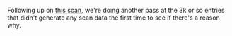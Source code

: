 Following up on [this scan](https://github.com/GSA/site-scanning-snapshots/tree/main/other/12-22-non-dotgov), we're doing another pass at the 3k or so entries that didn't generate any scan data the first time to see if there's a reason why.  

